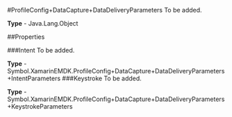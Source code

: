 #ProfileConfig+DataCapture+DataDeliveryParameters
To be added.

**Type** - Java.Lang.Object

##Properties

###Intent
To be added.

**Type** - Symbol.XamarinEMDK.ProfileConfig+DataCapture+DataDeliveryParameters+IntentParameters
###Keystroke
To be added.

**Type** - Symbol.XamarinEMDK.ProfileConfig+DataCapture+DataDeliveryParameters+KeystrokeParameters


